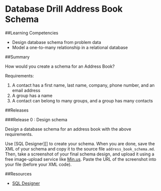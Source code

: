 # Database   Drill Address Book Schema 
 
##Learning Competencies 

* Design database schema from problem data
* Model a one-to-many relationship in a relational database

##Summary 

 How would you create a schema for an Address Book?

Requirements:

1. A contact has a first name, last name, company, phone number, and an email address
2. A group has a name
3. A contact can belong to many groups, and a group has many contacts


##Releases

###Release 0 : Design schema

Design a database schema for an address book with the above requirements.

Use [SQL Designer][] to create your schema.  When you are done, save the XML of your schema and copy it to the source file `address_book_schema.md`. Then, take a screenshot of your final schema design, and upload it using a free image-upload service like [Min.us](http://minus.com).  Paste the URL of the screenshot into your file (before your XML code). 

<!-- ##Optimize Your Learning  -->

##Resources

* [SQL Designer](https://socrates.devbootcamp.com//sql.html)